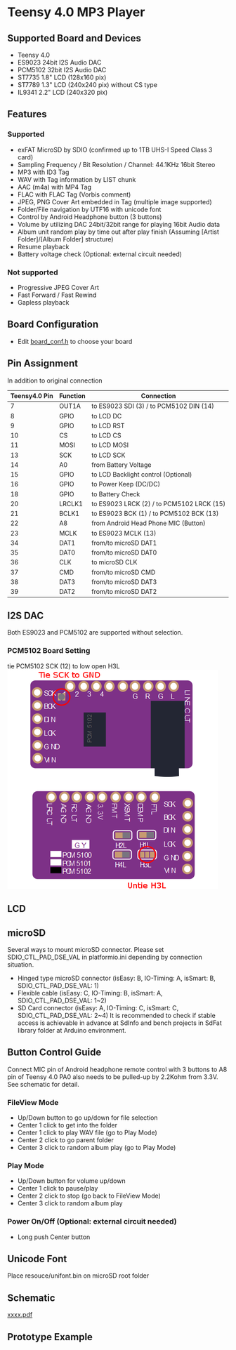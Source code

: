 # Teensy 4.0 MP3 Player
## Supported Board and Devices
* Teensy 4.0
* ES9023 24bit I2S Audio DAC
* PCM5102 32bit I2S Audio DAC
* ST7735 1.8" LCD (128x160 pix)
* ST7789 1.3" LCD (240x240 pix) without CS type
* IL9341 2.2" LCD (240x320 pix)

## Features
### Supported
* exFAT MicroSD by SDIO (confirmed up to 1TB UHS-I Speed Class 3 card)
* Sampling Frequency / Bit Resolution / Channel: 44.1KHz 16bit Stereo
* MP3 with ID3 Tag
* WAV with Tag information by LIST chunk
* AAC (m4a) with MP4 Tag
* FLAC with FLAC Tag (Vorbis comment)
* JPEG, PNG Cover Art embedded in Tag (multiple image supported)
* Folder/File navigation by UTF16 with unicode font
* Control by Android Headphone button (3 buttons)
* Volume by utilizing DAC 24bit/32bit range for playing 16bit Audio data
* Album unit random play by time out after play finish (Assuming [Artist Folder]/[Album Folder] structure)
* Resume playback
* Battery voltage check (Optional: external circuit needed)

### Not supported
* Progressive JPEG Cover Art
* Fast Forward / Fast Rewind
* Gapless playback

## Board Configuration
* Edit [board_conf.h](include/board_conf.h) to choose your board

## Pin Assignment
In addition to original connection

| Teensy4.0 Pin | Function | Connection |
----|----|----
| 7 | OUT1A | to ES9023 SDI (3) / to PCM5102 DIN (14) |
| 8 | GPIO | to LCD DC |
| 9 | GPIO | to LCD RST |
| 10 | CS | to LCD CS |
| 11 | MOSI | to LCD MOSI |
| 13 | SCK | to LCD SCK |
| 14 | A0 | from Battery Voltage |
| 15 | GPIO | to LCD Backlight control (Optional) | 
| 16 | GPIO | to Power Keep (DC/DC) |
| 18 | GPIO | to Battery Check |
| 20 | LRCLK1 | to ES9023 LRCK (2) / to PCM5102 LRCK (15) |
| 21 | BCLK1 | to ES9023 BCK (1) / to PCM5102 BCK (13) | 
| 22 | A8 | from Android Head Phone MIC (Button) |
| 23 | MCLK | to ES9023 MCLK (13) |
| 34 | DAT1 | from/to microSD DAT1 |
| 35 | DAT0 | from/to microSD DAT0 |
| 36 | CLK | to microSD CLK |
| 37 | CMD | from/to microSD CMD |
| 38 | DAT3 | from/to microSD DAT3 |
| 39 | DAT2 | from/to microSD DAT2 |


## I2S DAC
Both ES9023 and PCM5102 are supported without selection.
### PCM5102 Board Setting
tie PCM5102 SCK (12) to low 
open H3L
![Setting of PM5102 Board](doc/PCM5102A_Board_setting.png)

## LCD

## microSD
Several ways to mount microSD connector.
Please set SDIO_CTL_PAD_DSE_VAL in platformio.ini depending by connection situation.
* Hinged type microSD connector (isEasy: B, IO-Timing: A, isSmart: B, SDIO_CTL_PAD_DSE_VAL: 1)
* Flexible cable (isEasy: C, IO-Timing: B, isSmart: A, SDIO_CTL_PAD_DSE_VAL: 1~2)
* SD Card connector (isEasy: A, IO-Timing: C, isSmart: C, SDIO_CTL_PAD_DSE_VAL: 2~4)
It is recommended to check if stable access is achievable in advance at SdInfo and bench projects in SdFat library folder at Arduino environment.

## Button Control Guide
Connect MIC pin of Android headphone remote control with 3 buttons to A8 pin of Teensy 4.0
PA0 also needs to be pulled-up by 2.2Kohm from 3.3V. See schematic for detail.

### FileView Mode
* Up/Down button to go up/down for file selection
* Center 1 click to get into the folder
* Center 1 click to play WAV file (go to Play Mode)
* Center 2 click to go parent folder
* Center 3 click to random album play (go to Play Mode)

### Play Mode
* Up/Down button for volume up/down
* Center 1 click to pause/play
* Center 2 click to stop (go back to FileView Mode)
* Center 3 click to random album play

### Power On/Off (Optional: external circuit needed)
* Long push Center button

## Unicode Font
Place resouce/unifont.bin on microSD root folder

## Schematic
[xxxx.pdf](xxxx.pdf)

## Prototype Example
